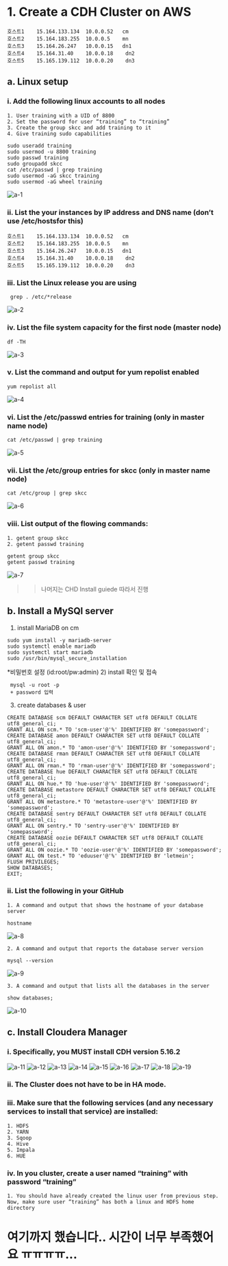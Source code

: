 # 1. Create a CDH Cluster on AWS
```
호스트1	15.164.133.134	10.0.0.52   cm
호스트2	15.164.183.255	10.0.0.5    mn 
호스트3	15.164.26.247	10.0.0.15   dn1 
호스트4	15.164.31.40	10.0.0.18    dn2
호스트5	15.165.139.112	10.0.0.20    dn3
```

## a. Linux setup
### i. Add the following linux accounts to all nodes
    1. User training with a UID of 8800
    2. Set the password for user “training” to “training”
    3. Create the group skcc and add training to it
    4. Give training sudo capabilities
```
sudo useradd training
sudo usermod -u 8800 training
sudo passwd training
sudo groupadd skcc
cat /etc/passwd | grep training
sudo usermod -aG skcc training
sudo usermod -aG wheel training
```
![a-1](https://user-images.githubusercontent.com/83220832/125042572-f26f4880-e0d4-11eb-91ef-50c926492326.PNG)

### ii. List the your instances by IP address and DNS name (don’t use /etc/hostsfor this)
```
호스트1	15.164.133.134	10.0.0.52   cm
호스트2	15.164.183.255	10.0.0.5    mn 
호스트3	15.164.26.247	10.0.0.15   dn1 
호스트4	15.164.31.40	10.0.0.18    dn2
호스트5	15.165.139.112	10.0.0.20    dn3
```
### iii. List the Linux release you are using
```
 grep . /etc/*release
```
![a-2](https://user-images.githubusercontent.com/83220832/125042986-71fd1780-e0d5-11eb-9490-a3033a413c25.PNG)


### iv. List the file system capacity for the first node (master node)
```
df -TH
```
![a-3](https://user-images.githubusercontent.com/83220832/125043060-85a87e00-e0d5-11eb-9129-826536e257fa.PNG)


### v. List the command and output for yum repolist enabled
```
yum repolist all
```
![a-4](https://user-images.githubusercontent.com/83220832/125043209-ae307800-e0d5-11eb-898b-70c397d0f90f.PNG)

### vi. List the /etc/passwd entries for training (only in master name node)
```
cat /etc/passwd | grep training
```
![a-5](https://user-images.githubusercontent.com/83220832/125043439-e2a43400-e0d5-11eb-80f7-ad75ae167ba8.PNG)

### vii. List the /etc/group entries for skcc (only in master name node)
```
cat /etc/group | grep skcc
```
![a-6](https://user-images.githubusercontent.com/83220832/125043508-f8195e00-e0d5-11eb-9a15-cbfc37964a12.PNG)

### viii. List output of the flowing commands:
    1. getent group skcc
    2. getent passwd training
 ```
getent group skcc 
getent passwd training
```
   ![a-7](https://user-images.githubusercontent.com/83220832/125043590-0ebfb500-e0d6-11eb-8c0e-b9c6f75ec37c.PNG)

>> 나머지는 CHD Install guiede 따라서 진행 

## b. Install a MySQl server
1) install MariaDB on cm
```
sudo yum install -y mariadb-server
sudo systemctl enable mariadb
sudo systemctl start mariadb
sudo /usr/bin/mysql_secure_installation
```
*비밀번호 설정 (id:root/pw:admin)
2) install 확인 및 접속
```
 mysql -u root -p
 + password 입력
```
3) create databases & user
```
CREATE DATABASE scm DEFAULT CHARACTER SET utf8 DEFAULT COLLATE 
utf8_general_ci;
GRANT ALL ON scm.* TO 'scm-user'@'%' IDENTIFIED BY 'somepassword';
CREATE DATABASE amon DEFAULT CHARACTER SET utf8 DEFAULT COLLATE 
utf8_general_ci;
GRANT ALL ON amon.* TO 'amon-user'@'%' IDENTIFIED BY 'somepassword';
CREATE DATABASE rman DEFAULT CHARACTER SET utf8 DEFAULT COLLATE 
utf8_general_ci;
GRANT ALL ON rman.* TO 'rman-user'@'%' IDENTIFIED BY 'somepassword';
CREATE DATABASE hue DEFAULT CHARACTER SET utf8 DEFAULT COLLATE 
utf8_general_ci;
GRANT ALL ON hue.* TO 'hue-user'@'%' IDENTIFIED BY 'somepassword';
CREATE DATABASE metastore DEFAULT CHARACTER SET utf8 DEFAULT COLLATE 
utf8_general_ci;
GRANT ALL ON metastore.* TO 'metastore-user'@'%' IDENTIFIED BY 
'somepassword';
CREATE DATABASE sentry DEFAULT CHARACTER SET utf8 DEFAULT COLLATE 
utf8_general_ci;
GRANT ALL ON sentry.* TO 'sentry-user'@'%' IDENTIFIED BY 'somepassword';
CREATE DATABASE oozie DEFAULT CHARACTER SET utf8 DEFAULT COLLATE 
utf8_general_ci;
GRANT ALL ON oozie.* TO 'oozie-user'@'%' IDENTIFIED BY 'somepassword';
GRANT ALL ON test.* TO 'eduuser'@'%' IDENTIFIED BY 'letmein';
FLUSH PRIVILEGES;
SHOW DATABASES;
EXIT;
```

### ii. List the following in your GitHub
    1. A command and output that shows the hostname of your database server
```    
hostname
```   
![a-8](https://user-images.githubusercontent.com/83220832/125044137-a45b4480-e0d6-11eb-9533-e266b9714c3c.PNG)
    
    2. A command and output that reports the database server version
``` 
mysql --version
``` 
![a-9](https://user-images.githubusercontent.com/83220832/125044240-bd63f580-e0d6-11eb-9ad0-e3ac694afa03.PNG)

    3. A command and output that lists all the databases in the server
 ``` 
 show databases;
 ``` 
![a-10](https://user-images.githubusercontent.com/83220832/125044367-dc628780-e0d6-11eb-8028-c44e60f66e3d.PNG)


## c. Install Cloudera Manager
### i. Specifically, you MUST install CDH version 5.16.2 

![a-11](https://user-images.githubusercontent.com/83220832/125046458-fef5a000-e0d8-11eb-972e-bc6a890574e5.PNG)
![a-12](https://user-images.githubusercontent.com/83220832/125047400-e6d25080-e0d9-11eb-85f6-137018ab7530.PNG)
![a-13](https://user-images.githubusercontent.com/83220832/125047687-2ef17300-e0da-11eb-9329-52d7e2de6b4a.PNG)
![a-14](https://user-images.githubusercontent.com/83220832/125048177-9d363580-e0da-11eb-9dbc-951394f3f40e.PNG)
![a-15](https://user-images.githubusercontent.com/83220832/125048325-c22aa880-e0da-11eb-89cb-4bf3c45fd4bc.PNG)
![a-16](https://user-images.githubusercontent.com/83220832/125048329-c35bd580-e0da-11eb-80eb-449d2cb32ed2.PNG)
![a-17](https://user-images.githubusercontent.com/83220832/125048602-0f0e7f00-e0db-11eb-930f-aa72f73d4b1a.PNG)
![a-18](https://user-images.githubusercontent.com/83220832/125048851-4bda7600-e0db-11eb-9ade-b150ce015266.PNG)
![a-19](https://user-images.githubusercontent.com/83220832/125048951-6876ae00-e0db-11eb-8b24-ddef354f8539.PNG)


### ii. The Cluster does not have to be in HA mode.
### iii. Make sure that the following services (and any necessary services to install that service) are installed:
    1. HDFS
    2. YARN
    3. Sqoop
    4. Hive
    5. Impala
    6. HUE
### iv. In you cluster, create a user named “training” with password “training”
    1. You should have already created the linux user from previous step. Now, make sure user “training” has both a linux and HDFS home directory



# 여기까지 했습니다.. 시간이 너무 부족했어요 ㅠㅠㅠㅠ...
